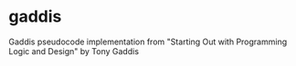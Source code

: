 # gaddis
Gaddis pseudocode implementation from  "Starting Out with Programming Logic and Design" by Tony Gaddis
